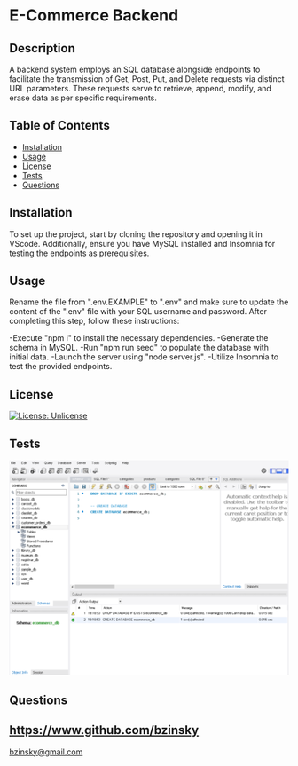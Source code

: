 
# E-Commerce Backend

## Description

A backend system employs an SQL database alongside endpoints to facilitate the transmission of Get, Post, Put, and Delete requests via distinct URL parameters. These requests serve to retrieve, append, modify, and erase data as per specific requirements.

## Table of Contents

- [Installation](#installation)
- [Usage](#usage)
- [License](#license)
- [Tests](#tests)
- [Questions](#questions)

## Installation

To set up the project, start by cloning the repository and opening it in VScode. Additionally, ensure you have MySQL installed and Insomnia for testing the endpoints as prerequisites.

## Usage

Rename the file from ".env.EXAMPLE" to ".env" and make sure to update the content of the ".env" file with your SQL username and password. After completing this step, follow these instructions:

-Execute "npm i" to install the necessary dependencies.
-Generate the schema in MySQL.
-Run "npm run seed" to populate the database with initial data.
-Launch the server using "node server.js".
-Utilize Insomnia to test the provided endpoints.

## License

[![License: Unlicense](https://img.shields.io/badge/license-Unlicense-blue.svg)](http://unlicense.org/)

## Tests

![](./assets/Screenshot%202023-09-27%20192100.png)

## Questions

https://www.github.com/bzinsky
-----------------
bzinsky@gmail.com

